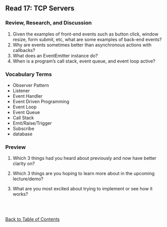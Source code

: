 ## Read 17: TCP Servers

### Review, Research, and Discussion

1. Given the examples of front-end events such as button click, window resize, form submit, etc, what are some examples of back-end events?
1. Why are events sometimes better than asynchronous actions with callbacks?
1. What does an EventEmitter instance do?
1. When is a program’s call stack, event queue, and event loop active?

### Vocabulary Terms

- Observer Pattern
- Listener
- Event Handler
- Event Driven Programming
- Event Loop
- Event Queue
- Call Stack
- Emit/Raise/Trigger
- Subscribe
- database

### Preview

1. Which 3 things had you heard about previously and now have better clarity on?

1. Which 3 things are you hoping to learn more about in the upcoming lecture/demo?

1. What are you most excited about trying to implement or see how it works?

<br>
<br>

[Back to Table of Contents](README.md)

